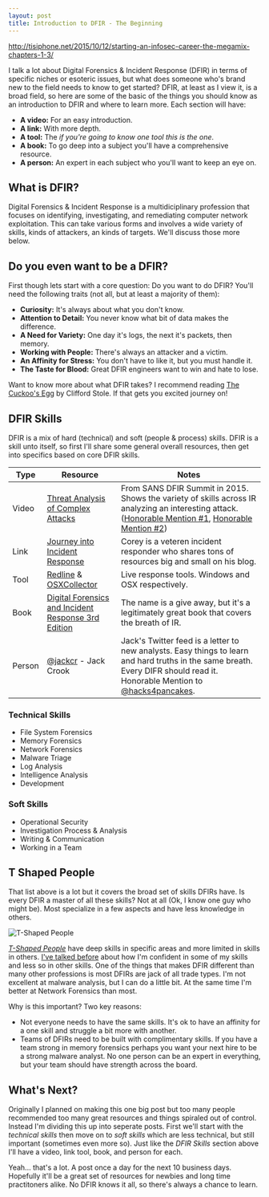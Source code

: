 ```yaml
---
layout: post
title: Introduction to DFIR - The Beginning
---
```


http://tisiphone.net/2015/10/12/starting-an-infosec-career-the-megamix-chapters-1-3/


I talk a lot about Digital Forensics & Incident Response (DFIR) in terms of specific niches or esoteric issues, but what does someone who's brand new to the field needs to know to get started? DFIR, at least as I view it, is a broad field, so here are some of the basic of the things you should know as an introduction to DFIR and where to learn more. Each section will have:

- __A video:__ For an easy introduction.
- __A link:__ With more depth.
- __A tool:__ The _if you're going to know one tool this is the one_.
- __A book:__ To go deep into a subject you'll have a comprehensive resource.
- __A person:__ An expert in each subject who you'll want to keep an eye on.

## What is DFIR?

Digital Forensics & Incident Response is a multidiciplinary profession that focuses on identifying, investigating, and remediating computer network exploitation. This can take various forms and involves a wide variety of skills, kinds of attackers, an kinds of targets. We'll discuss those more below.

## Do you even want to be a DFIR?

First though lets start with a core question: Do you want to do DFIR? You'll need the following traits (not all, but at least a majority of them):

- __Curiosity:__ It's always about what you don't know.
- __Attention to Detail:__ You never know what bit of data makes the difference.
- __A Need for Variety:__ One day it's logs, the next it's packets, then memory.
- __Working with People:__ There's always an attacker and a victim.
- __An Affinity for Stress:__ You don't have to like it, but you must handle it.
- __The Taste for Blood:__ Great DFIR engineers want to win and hate to lose.

Want to know more about what DFIR takes? I recommend reading [The Cuckoo's Egg](http://www.amazon.com/The-Cuckoos-Egg-Tracking-Espionage/dp/1416507787/ref=pd_sim_14_17) by Clifford Stole. If that gets you excited journey on!

## DFIR Skills

DFIR is a mix of hard (technical) and soft (people & process) skills. DFIR is a skill unto itself, so first I'll share some general overall resources, then get into specifics based on core DFIR skills.

| Type | Resource | Notes |
| ---- | -------- | ----- |
| Video | [Threat Analysis of Complex Attacks](https://www.youtube.com/watch?v=Yh1XZf0hLS4) | From SANS DFIR Summit in 2015. Shows the variety of skills across IR analyzing an interesting attack. ([Honorable Mention #1](https://www.youtube.com/watch?v=r9Ctji9djxI), [Honorable Mention #2](https://www.youtube.com/watch?v=LYGi12N6oFQ)) |
| Link | [Journey into Incident Response](http://journeyintoir.blogspot.com/) | Corey is a veteren incident responder who shares tons of resources big and small on his blog. |
| Tool | [Redline](https://www.fireeye.com/services/freeware/redline.html) & [OSXCollector](http://yelp.github.io/osxcollector/) | Live response tools. Windows and OSX respectively. |
| Book | [Digital Forensics and Incident Response 3rd Edition](http://www.amazon.com/Incident-Response-Computer-Forensics-Edition/dp/0071798684) | The name is a give away, but it's a legitimately great book that covers the breath of IR. |
| Person | [@jackcr](https://www.twitter.com/jackcr) - Jack Crook | Jack's Twitter feed is a letter to new analysts. Easy things to learn and hard truths in the same breath. Every DIFR should read it. Honorable Mention to [@hacks4pancakes](https://twitter.com/hacks4pancakes). |

### Technical Skills

- File System Forensics
- Memory Forensics
- Network Forensics
- Malware Triage
- Log Analysis
- Intelligence Analysis
- Development

### Soft Skills

- Operational Security
- Investigation Process & Analysis
- Writing & Communication
- Working in a Team

## T Shaped People

That list above is a lot but it covers the broad set of skills DFIRs have. Is every DFIR a master of all these skills? Not at all (Ok, I know one guy who might be). Most specialize in a few aspects and have less knowledge in others.

![T-Shaped People](https://docs.google.com/drawings/d/1c6xxt6JktO08HT6fIxEaCW50fVjHRvGnzbpECPMUmqk/pub?w=960&h=720)

[_T-Shaped People_](https://en.wikipedia.org/wiki/T-shaped_skills) have deep skills in specific areas and more limited in skills in others. [I've talked before]() about how I'm confident in some of my skills and less so in other skills. One of the things that makes DFIR different than many other professions is most DFIRs are jack of all trade types. I'm not excellent at malware analysis, but I can do a little bit. At the same time I'm better at Network Forensics than most.

Why is this important? Two key reasons:

- Not everyone needs to have the same skills. It's ok to have an affinity for a one skill and struggle a bit more with another.
- Teams of DFIRs need to be built with complimentary skills. If you have a team strong in memory forensics perhaps you want your next hire to be a strong malware analyst. No one person can be an expert in everything, but your team should have strength across the board.

## What's Next?

Originally I planned on making this one big post but too many people recommended too many great resources and things spiraled out of control. Instead I'm dividing this up into seperate posts. First we'll start with the _technical skills_ then move on to _soft skills_ which are less technical, but still important (sometimes even more so). Just like the _DFIR Skills_ section above I'll have a video, link tool, book, and person for each.

Yeah... that's a lot. A post once a day for the next 10 business days. Hopefully it'll be a great set of resources for newbies and long time practitoners alike. No DFIR knows it all, so there's always a chance to learn.
